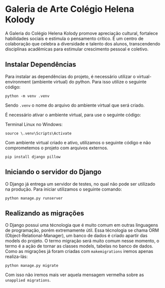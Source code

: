 # Galeria de Arte Colégio Helena Kolody
A Galeria do Colégio Helena Kolody promove apreciação cultural, fortalece habilidades sociais e estimula o pensamento crítico. É um centro de colaboração que celebra a diversidade e talento dos alunos, transcendendo disciplinas acadêmicas para estimular crescimento pessoal e coletivo.

## Instalar Dependências
Para instalar as dependências do projeto, é necessário utilizar o virtual-environment (ambiente virtual) do python. Para isso utilize o seguinte código:
```
python -m venv .venv
```
Sendo `.venv` o nome do arquivo do ambiente virtual que será criado.

É necessário ativar o ambiente virtual, para use o seguinte código:

Terminal Linux no Windows:
```
source \.venv\Scripts\Activate
```

Com ambiente virtual criado e ativo, utilizamos o seguinte código e não comprometemos o projeto com arquivos externos.
```
pip install django pillow
```

## Iniciando o servidor do Django
O Django já entrega um servidor de testes, no qual não pode ser utilizado na produção. Para iniciar utilizamos o seguinte comando:
```
python manage.py runserver
```

## Realizando as migrações
O Django possui uma técnologia que é muito comum em outras linguagens de programação, porém extremamente útil. Essa técnologia se chama ORM (Object-Relational-Manager), um banco de dados é criado apartir das models do projeto. O termo migração será muito comum nesse momento, o termo é a ação de tornar as classes models, tabelas no banco de dados. Como as migrações já foram criadas com `makemigrations` iremos apenas realiza-lás:
```
python manage.py migrate
```
Com isso não iremos mais ver aquela mensagem vermelha sobre as `unapplied migrations`.
